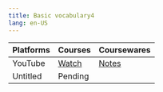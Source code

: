 ```yaml
---
title: Basic vocabulary4
lang: en-US
---
```


| Platforms | Courses                                                                                      | Coursewares                                                     |
|-----------|----------------------------------------------------------------------------------------------|-----------------------------------------------------------------|
| YouTube   | [Watch](https://www.youtube.com/watch?v=7pSQoHhiD3c&list=PLm0MFkgiW1JivqeqHCq9A1igNbNrfiwfw) | [Notes](../../public/english/Basic%20courses/pdf/4%20Notes.pdf) |
| Untitled  | Pending                                                                                      |                                                                 |

